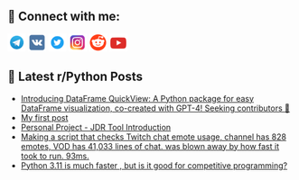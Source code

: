 ## 🔎 Connect with me:
[<img src="https://github.com/bullbesh/bullbesh/blob/main/images/Telegram.png" width="32" height="32" />](https://t.me/bullbesh)
[<img src="https://github.com/bullbesh/bullbesh/blob/main/images/VK.png" width="32" height="32" />](https://vk.com/bullbesh)
[<img src="https://github.com/bullbesh/bullbesh/blob/main/images/Twitter.png" width="32" height="32" />](https://twitter.com/bullbesh1)
[<img src="https://github.com/bullbesh/bullbesh/blob/main/images/Instagram.png" width="32" height="32" />](https://www.instagram.com/bullbesh)
[<img src="https://github.com/bullbesh/bullbesh/blob/main/images/Reddit.png" width="32" height="32" />](https://www.reddit.com/user/bullbesh)
[<img src="https://github.com/bullbesh/bullbesh/blob/main/images/YouTube.png" width="32" height="32" />](https://www.youtube.com/channel/UCtfjRs6uzgq5mfm8S06WTcg)

## 📕 Latest r/Python Posts
<!-- BLOG-POST-LIST:START -->
- [Introducing DataFrame QuickView: A Python package for easy DataFrame visualization, co-created with GPT-4! Seeking contributors 🚀](https://www.reddit.com/r/Python/comments/11uj8hh/introducing_dataframe_quickview_a_python_package/)
- [My first post](https://www.reddit.com/r/Python/comments/11uiymb/my_first_post/)
- [Personal Project - JDR Tool Introduction](https://www.reddit.com/r/Python/comments/11ui2v4/personal_project_jdr_tool_introduction/)
- [Making a script that checks Twitch chat emote usage, channel has 828 emotes, VOD has 41,033 lines of chat. was blown away by how fast it took to run. 93ms.](https://www.reddit.com/r/Python/comments/11uhi51/making_a_script_that_checks_twitch_chat_emote/)
- [Python 3.11 is much faster , but is it good for competitive programming?](https://www.reddit.com/r/Python/comments/11ufqkw/python_311_is_much_faster_but_is_it_good_for/)
<!-- BLOG-POST-LIST:END -->
